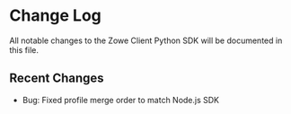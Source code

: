 # Change Log

All notable changes to the Zowe Client Python SDK will be documented in this file.

## Recent Changes

- Bug: Fixed profile merge order to match Node.js SDK 